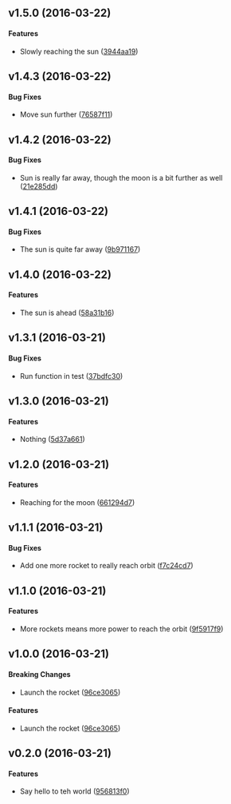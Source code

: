 <a name="v1.5.0"></a>
## v1.5.0 (2016-03-22)


#### Features

*   Slowly reaching the sun ([3944aa19](3944aa19))



<a name="v1.4.3"></a>
## v1.4.3 (2016-03-22)


#### Bug Fixes

*   Move sun further ([76587f11](76587f11))



<a name="v1.4.2"></a>
## v1.4.2 (2016-03-22)


#### Bug Fixes

*   Sun is really far away, though the moon is a bit further as well ([21e285dd](21e285dd))



<a name="v1.4.1"></a>
## v1.4.1 (2016-03-22)


#### Bug Fixes

*   The sun is quite far away ([9b971167](9b971167))



<a name="v1.4.0"></a>
## v1.4.0 (2016-03-22)


#### Features

*   The sun is ahead ([58a31b16](58a31b16))



<a name="v1.3.1"></a>
## v1.3.1 (2016-03-21)


#### Bug Fixes

*   Run function in test ([37bdfc30](37bdfc30))



<a name="v1.3.0"></a>
## v1.3.0 (2016-03-21)


#### Features

*   Nothing ([5d37a661](5d37a661))



<a name="v1.2.0"></a>
## v1.2.0 (2016-03-21)


#### Features

*   Reaching for the moon ([661294d7](661294d7))



<a name="v1.1.1"></a>
## v1.1.1 (2016-03-21)


#### Bug Fixes

*   Add one more rocket to really reach orbit ([f7c24cd7](f7c24cd7))



<a name="v1.1.0"></a>
## v1.1.0 (2016-03-21)


#### Features

*   More rockets means more power to reach the orbit ([9f5917f9](9f5917f9))



<a name="v1.0.0"></a>
## v1.0.0 (2016-03-21)


#### Breaking Changes

*   Launch the rocket ([96ce3065](96ce3065))

#### Features

*   Launch the rocket ([96ce3065](96ce3065))



<a name="v0.2.0"></a>
## v0.2.0 (2016-03-21)


#### Features

*   Say hello to teh world ([956813f0](956813f0))




